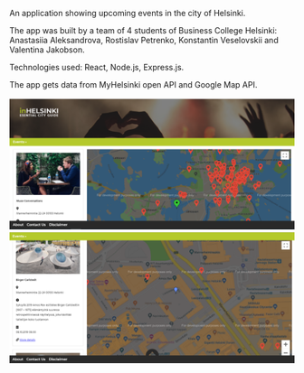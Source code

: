 An application showing upcoming events in the city of Helsinki.

The app was built by a team of 4 students of Business College Helsinki: Anastasiia Aleksandrova, Rostislav Petrenko, Konstantin Veselovskii and Valentina Jakobson.

Technologies used: React, Node.js, Express.js.

The app gets data from MyHelsinki open API and Google Map API.

<div align="center">
    <img alt="screenshot" src="/screenshots/screen1.PNG" width="900px"</img> 
</div>

<div align="center">
    <img alt="screenshot" src="/screenshots/screen2.PNG" width="900px"</img> 
</div>
